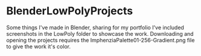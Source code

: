 # BlenderLowPolyProjects
Some things I've made in Blender, sharing for my portfolio 
I've included screenshots in the LowPoly folder to showcase the work. Downloading and opening the projects requires the ImphenziaPalette01-256-Gradient.png file to give the work it's color.
